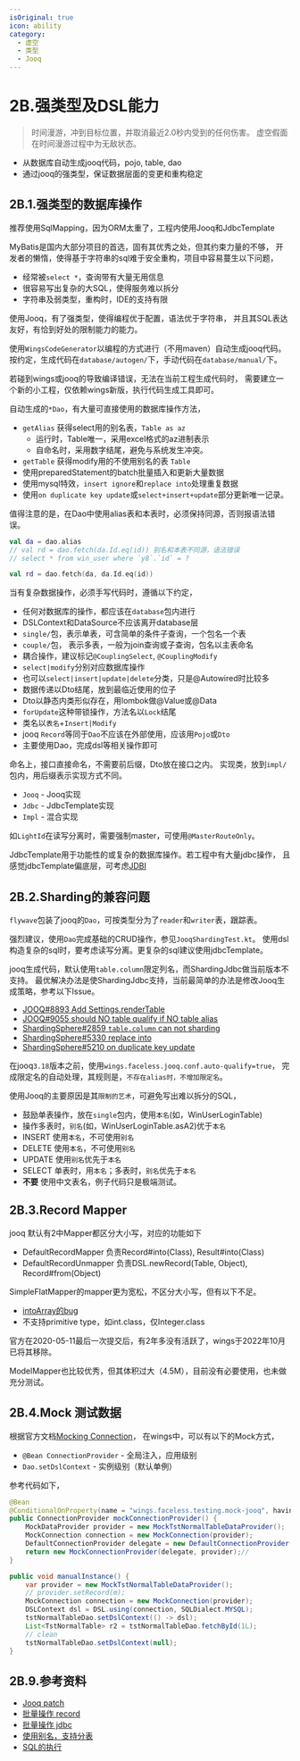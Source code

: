 ```yaml
---
isOriginal: true
icon: ability
category:
  - 虚空
  - 类型
  - Jooq
---
```


# 2B.强类型及DSL能力

> 时间漫游，冲到目标位置，并取消最近2.0秒内受到的任何伤害。
> 虚空假面在时间漫游过程中为无敌状态。

* 从数据库自动生成jooq代码，pojo, table, dao
* 通过jooq的强类型，保证数据层面的变更和重构稳定

## 2B.1.强类型的数据库操作

推荐使用SqlMapping，因为ORM太重了，工程内使用Jooq和JdbcTemplate

MyBatis是国内大部分项目的首选，固有其优秀之处，但其约束力量的不够，
开发者的懒惰，使得基于字符串的sql难于安全重构，项目中容易蔓生以下问题，

* 经常被`select *`，查询带有大量无用信息
* 很容易写出复杂的大SQL，使得服务难以拆分
* 字符串及弱类型，重构时，IDE的支持有限

使用Jooq，有了强类型，使得编程优于配置，语法优于字符串，
并且其SQL表达友好，有恰到好处的限制能力的能力。

使用`WingsCodeGenerator`以编程的方式进行（不用maven）自动生成jooq代码。
按约定，生成代码在`database/autogen/`下，手动代码在`database/manual/`下。

若碰到wings或jooq的导致编译错误，无法在当前工程生成代码时，
需要建立一个新的小工程，仅依赖wings新版，执行代码生成工具即可。

自动生成的`*Dao`，有大量可直接使用的数据库操作方法，

* `getAlias` 获得select用的别名表，`Table as az`
  - 运行时，Table唯一，采用excel格式的az进制表示
  - 自命名时，采用数字结尾，避免与系统发生冲突。
* `getTable` 获得modify用的不使用别名的表 `Table`
* 使用preparedStatement的batch批量插入和更新大量数据
* 使用mysql特效，`insert ignore`和`replace into`处理重复数据
* 使用`on duplicate key update`或`select+insert+update`部分更新唯一记录。

值得注意的是，在Dao中使用alias表和本表时，必须保持同源，否则报语法错误。

```kotlin
val da = dao.alias
// val rd = dao.fetch(da.Id.eq(id)) 别名和本表不同源，语法错误
// select * from win_user where `y8`.`id` = ?

val rd = dao.fetch(da, da.Id.eq(id))
```

当有复杂数据操作，必须手写代码时，遵循以下约定，

* 任何对数据库的操作，都应该在`database`包内进行
* DSLContext和DataSource不应该离开database层
* `single/`包，表示单表，可含简单的条件子查询，一个包名一个表
* `couple/`包， 表示多表，一般为join查询或子查询，包名以主表命名
* 耦合操作，建议标记`@CouplingSelect`, `@CouplingModify`
* `select|modify`分别对应数据库操作
* 也可以`select|insert|update|delete`分类，只是@Autowired时比较多
* 数据传递以Dto结尾，放到最临近使用的位子
* Dto以静态内类形似存在，用lombok做@Value或@Data
* `forUpdate`这种带锁操作，方法名以`Lock`结尾
* 类名以`表名`+`Insert|Modify`
* jooq `Record`等同于`Dao`不应该在外部使用，应该用`Pojo`或`Dto`
* 主要使用Dao，完成dsl等相关操作即可

命名上，接口直接命名，不需要前后缀，Dto放在接口之内。
实现类，放到`impl/`包内，用后缀表示实现方式不同。

* `Jooq` - Jooq实现
* `Jdbc` - JdbcTemplate实现
* `Impl` - 混合实现

如`LightId`在读写分离时，需要强制master，可使用`@MasterRouteOnly`。

JdbcTemplate用于功能性的或复杂的数据库操作。若工程中有大量jdbc操作，
且感觉jdbcTemplate偏底层，可考虑[JDBI](http://jdbi.org)

## 2B.2.Sharding的兼容问题

`flywave`包装了jooq的`Dao`，可按类型分为了`reader`和`writer`表，跟踪表。

强烈建议，使用`Dao`完成基础的CRUD操作，参见`JooqShardingTest.kt`。
使用dsl构造复杂的sql时，要考虑读写分离。更复杂的sql建议使用jdbcTemplate。

jooq生成代码，默认使用`table.column`限定列名，而ShardingJdbc做当前版本不支持。
最优解决办法是使ShardingJdbc支持，当前最简单的办法是修改Jooq生成策略，参考以下Issue。

* [JOOQ#8893 Add Settings.renderTable](https://github.com/jOOQ/jOOQ/issues/8893)
* [JOOQ#9055 should NO table qualify if NO table alias](https://github.com/jOOQ/jOOQ/pull/9055)
* [ShardingSphere#2859 `table.column` can not sharding](https://github.com/apache/incubator-shardingsphere/issues/2859)
* [ShardingSphere#5330 replace into](https://github.com/apache/shardingsphere/issues/5330)
* [ShardingSphere#5210 on duplicate key update](https://github.com/apache/shardingsphere/issues/5210)

在jooq`3.18`版本之前，使用`wings.faceless.jooq.conf.auto-qualify=true`，
完成限定名的自动处理，其规则是，`不存在alias时，不增加限定名`。

使用Jooq的主要原因是其`限制的艺术`，可避免写出难以拆分的SQL，

* 鼓励单表操作，放在`single`包内，使用`本名`(如，WinUserLoginTable)
* 操作多表时，`别名`(如，WinUserLoginTable.asA2)优于`本名`
* INSERT 使用`本名`，不可使用`别名`
* DELETE 使用`本名`，不可使用`别名`
* UPDATE 使用`别名`优先于`本名`
* SELECT 单表时，用`本名`；多表时，`别名`优先于`本名`
* **不要** 使用中文表名，例子代码只是极端测试。

## 2B.3.Record Mapper

jooq 默认有2中Mapper都区分大小写，对应的功能如下

* DefaultRecordMapper 负责Record#into(Class), Result#into(Class)
* DefaultRecordUnmapper 负责DSL.newRecord(Table, Object), Record#from(Object)

SimpleFlatMapper的mapper更为宽松，不区分大小写，但有以下不足。

* [intoArray的bug](https://github.com/arnaudroger/SimpleFlatMapper/issues/764)
* 不支持primitive type，如int.class，仅Integer.class

官方在2020-05-11最后一次提交后，有2年多没有活跃了，wings于2022年10月已将其移除。

ModelMapper也比较优秀，但其体积过大（4.5M），目前没有必要使用，也未做充分测试。

## 2B.4.Mock 测试数据

根据官方文档[Mocking Connection](https://www.jooq.org/doc/latest/manual/sql-execution/mocking-connection)，
在wings中，可以有以下的Mock方式，

* `@Bean ConnectionProvider` - 全局注入，应用级别
* `Dao.setDslContext` - 实例级别（默认单例）

参考代码如下，

```java
@Bean
@ConditionalOnProperty(name = "wings.faceless.testing.mock-jooq", havingValue = "true")
public ConnectionProvider mockConnectionProvider() {
    MockDataProvider provider = new MockTstNormalTableDataProvider();
    MockConnection connection = new MockConnection(provider);
    DefaultConnectionProvider delegate = new DefaultConnectionProvider(connection);
    return new MockConnectionProvider(delegate, provider);//
}

public void manualInstance() {
    var provider = new MockTstNormalTableDataProvider();
    // provider.setRecord(m);
    MockConnection connection = new MockConnection(provider);
    DSLContext dsl = DSL.using(connection, SQLDialect.MYSQL);
    tstNormalTableDao.setDslContext(() -> dsl);
    List<TstNormalTable> r2 = tstNormalTableDao.fetchById(1L);
    // clean
    tstNormalTableDao.setDslContext(null);
}
```

## 2B.9.参考资料

* [Jooq patch](https://github.com/trydofor/jOOQ/commit/0be23d2e90a1196def8916b9625fbe2ebffd4753)
* [批量操作 record](https://www.jooq.org/doc/3.12/manual/sql-execution/crud-with-updatablerecords/batch-execution-for-crud/)
* [批量操作 jdbc](https://www.jooq.org/doc/3.12/manual/sql-execution/batch-execution/)
* [使用别名，支持分表](https://www.jooq.org/doc/3.12/manual/sql-building/table-expressions/aliased-tables/)
* [SQL的执行](https://www.jooq.org/doc/3.12/manual/sql-execution/)
